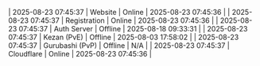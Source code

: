 | 2025-08-23 07:45:37 | Website | Online | 2025-08-23 07:45:36 |
| 2025-08-23 07:45:37 | Registration | Online | 2025-08-23 07:45:36 |
| 2025-08-23 07:45:37 | Auth Server | Offline | 2025-08-18 09:33:31 |
| 2025-08-23 07:45:37 | Kezan (PvE) | Offline | 2025-08-03 17:58:02 |
| 2025-08-23 07:45:37 | Gurubashi (PvP) | Offline | N/A |
| 2025-08-23 07:45:37 | Cloudflare | Online | 2025-08-23 07:45:36 |
